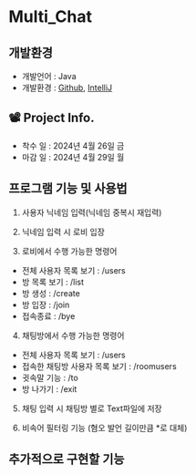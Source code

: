 # Multi_Chat



## 개발환경
- 개발언어 : Java
- 개발환경 : [Github](https://github.com/), [IntelliJ](https://www.jetbrains.com/ko-kr/idea/)

## 📽️ Project Info.

- 착수 일 : 2024년 4월 26일 금
- 마감 일 : 2024년 4월 29일 월

## 프로그램 기능 및 사용법
1. 사용자 닉네임 입력(닉네임 중복시 재입력)
   
2. 닉네임 입력 시 로비 입장
   
3. 로비에서 수행 가능한 명령어
  - 전체 사용자 목록 보기 : /users
  - 방 목록 보기 : /list
  - 방 생성 : /create
  - 방 입장 : /join
  - 접속종료 : /bye

4. 채팅방에서 수행 가능한 명령어
  - 전체 사용자 목록 보기 : /users
  - 접속한 채팅방 사용자 목록 보기 : /roomusers
  - 귓속말 기능 : /to
  - 방 나가기 : /exit

5. 채팅 입력 시 채팅방 별로 Text파일에 저장

6. 비속어 필터링 기능 (혐오 발언 길이만큼 *로 대체)

## 추가적으로 구현할 기능

